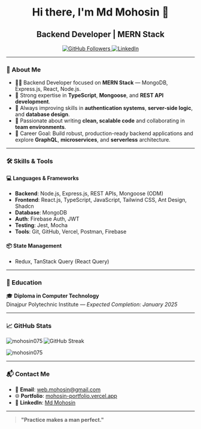 <h1 align="center">Hi there, I'm Md Mohosin 👋</h1>
<h2 align="center">Backend Developer | MERN Stack</h2>

<p align="center">
  <a href="https://github.com/mohosin075" target="_blank">
    <img src="https://img.shields.io/github/followers/mohosin075?label=Follow&style=social" alt="GitHub Followers" />
  </a>
  <a href="https://www.linkedin.com/in/md-mohosin-5b34a0278/" target="_blank">
    <img src="https://img.shields.io/badge/LinkedIn-Connect-blue" alt="LinkedIn" />
  </a>
</p>

---

### 🚀 About Me

- 👨‍💻 Backend Developer focused on **MERN Stack** — MongoDB, Express.js, React, Node.js.
- 🧠 Strong expertise in **TypeScript**, **Mongoose**, and **REST API development**.
- 🌱 Always improving skills in **authentication systems**, **server-side logic**, and **database design**.
- 🤝 Passionate about writing **clean, scalable code** and collaborating in **team environments**.
- 🎯 Career Goal: Build robust, production-ready backend applications and explore **GraphQL**, **microservices**, and **serverless** architecture.

---

### 🛠️ Skills & Tools

#### 💻 Languages & Frameworks
- **Backend**: Node.js, Express.js, REST APIs, Mongoose (ODM)
- **Frontend**: React.js, TypeScript, JavaScript, Tailwind CSS, Ant Design, Shadcn
- **Database**: MongoDB
- **Auth**: Firebase Auth, JWT
- **Testing**: Jest, Mocha
- **Tools**: Git, GitHub, Vercel, Postman, Firebase

#### 📦 State Management
- Redux, TanStack Query (React Query)

---


### 📜 Education

🎓 **Diploma in Computer Technology**  
Dinajpur Polytechnic Institute — *Expected Completion: January 2025*


---

### 📈 GitHub Stats

<p align="left">
  <img align="left" src="https://github-readme-stats.vercel.app/api/top-langs?username=mohosin075&show_icons=true&locale=en&layout=compact" alt="mohosin075" />
</p>
<p align="left">
  <img src="https://github-readme-streak-stats.herokuapp.com/?user=mohosin075" alt="GitHub Streak" />
</p>

<p align="left">
  <img src="https://github-readme-stats.vercel.app/api?username=mohosin075&show_icons=true&locale=en" alt="mohosin075" />
</p>


---

### 📬 Contact Me

- 📧 **Email**: [web.mohosin@gmail.com](mailto:web.mohosin@gmail.com)
- 🌐 **Portfolio**: [mohosin-portfolio.vercel.app](https://mohosin-portfolio.vercel.app/)
- 💼 **LinkedIn**: [Md Mohosin](https://www.linkedin.com/in/md-mohosin-5b34a0278/)

---

> **"Practice makes a man perfect."**

